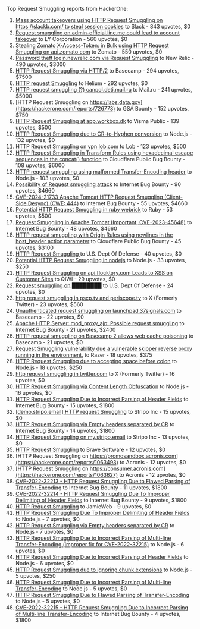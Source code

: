 Top Request Smuggling reports from HackerOne:

1. [Mass account takeovers using HTTP Request Smuggling on https://slackb.com/ to steal session cookies](https://hackerone.com/reports/737140) to Slack - 843 upvotes, $0
2. [Request smuggling on admin-official.line.me could lead to account takeover](https://hackerone.com/reports/740037) to LY Corporation - 560 upvotes, $0
3. [Stealing Zomato X-Access-Token: in Bulk using HTTP Request Smuggling on api.zomato.com](https://hackerone.com/reports/771666) to Zomato - 550 upvotes, $0
4. [Password theft login.newrelic.com via Request Smuggling](https://hackerone.com/reports/498052) to New Relic - 490 upvotes, $3000
5. [HTTP Request Smuggling via HTTP/2](https://hackerone.com/reports/1211724) to Basecamp - 294 upvotes, $7500
6. [HTTP request Smuggling](https://hackerone.com/reports/867952) to Helium - 292 upvotes, $0
7. [HTTP request smuggling (?) canpol.deti.mail.ru](https://hackerone.com/reports/957881) to Mail.ru - 241 upvotes, $5000
8. [HTTP Request Smuggling on https://labs.data.gov](https://hackerone.com/reports/726773) to GSA Bounty - 152 upvotes, $750
9. [HTTP Request Smuggling at app.workbox.dk](https://hackerone.com/reports/919988) to Visma Public - 139 upvotes, $500
10. [HTTP Request Smuggling due to CR-to-Hyphen conversion](https://hackerone.com/reports/922597) to Node.js - 132 upvotes, $0
11. [HTTP Request Smuggling on vpn.lob.com](https://hackerone.com/reports/694604) to Lob - 123 upvotes, $500
12. [HTTP Request Smuggling in Transform Rules using hexadecimal escape sequences in the concat() function](https://hackerone.com/reports/1478633) to Cloudflare Public Bug Bounty - 108 upvotes, $6000
13. [HTTP request smuggling using malformed Transfer-Encoding header](https://hackerone.com/reports/735748) to Node.js - 103 upvotes, $0
14. [Possibility of Request smuggling attack](https://hackerone.com/reports/2280391) to Internet Bug Bounty - 90 upvotes, $4660
15. [CVE-2024-21733 Apache Tomcat HTTP Request Smuggling (Client- Side Desync) (CWE: 444)](https://hackerone.com/reports/2327341) to Internet Bug Bounty - 55 upvotes, $4660
16. [Potential HTTP Request Smuggling in ruby webrick](https://hackerone.com/reports/965267) to Ruby - 53 upvotes, $500
17. [Request Smuggling in Apache Tomcat (Important, CVE-2023-45648)](https://hackerone.com/reports/2299692) to Internet Bug Bounty - 48 upvotes, $4660
18. [HTTP request smuggling with Origin Rules using newlines in the host_header action parameter](https://hackerone.com/reports/1575912) to Cloudflare Public Bug Bounty - 45 upvotes, $3100
19. [HTTP Request Smuggling ](https://hackerone.com/reports/1120982) to U.S. Dept Of Defense - 40 upvotes, $0
20. [Potential HTTP Request Smuggling in nodejs](https://hackerone.com/reports/1002188) to Node.js - 33 upvotes, $250
21. [HTTP Request Smuggling on api.flocktory.com Leads to XSS on Customer Sites](https://hackerone.com/reports/955170) to QIWI - 29 upvotes, $0
22. [Request smuggling on ████████](https://hackerone.com/reports/526880) to U.S. Dept Of Defense - 24 upvotes, $0
23. [http request smuggling in pscp.tv and periscope.tv](https://hackerone.com/reports/713285) to X (Formerly Twitter) - 23 upvotes, $560
24. [Unauthenticated request smuggling on launchpad.37signals.com](https://hackerone.com/reports/867577) to Basecamp - 22 upvotes, $0
25. [Apache HTTP Server: mod_proxy_ajp: Possible request smuggling](https://hackerone.com/reports/1594627) to Internet Bug Bounty - 21 upvotes, $2400
26. [HTTP request smuggling on Basecamp 2 allows web cache poisoning](https://hackerone.com/reports/919175) to Basecamp - 21 upvotes, $0
27. [Request Smuggling vulnerability due a vulnerable skipper reverse proxy running in the environment.](https://hackerone.com/reports/711679) to Razer - 18 upvotes, $375
28. [HTTP Request Smuggling due to accepting space before colon](https://hackerone.com/reports/1238709) to Node.js - 18 upvotes, $250
29. [http request smuggling in  twitter.com](https://hackerone.com/reports/715996) to X (Formerly Twitter) - 16 upvotes, $0
30. [HTTP Request Smuggling via Content Length Obfuscation](https://hackerone.com/reports/2237099) to Node.js - 16 upvotes, $0
31. [HTTP Request Smuggling Due to Incorrect Parsing of Header Fields](https://hackerone.com/reports/1888760) to Internet Bug Bounty - 15 upvotes, $1800
32. [[demo.stripo.email] HTTP request Smuggling](https://hackerone.com/reports/1631228) to Stripo Inc - 15 upvotes, $0
33. [HTTP Request Smuggling via Empty headers separated by CR](https://hackerone.com/reports/2032842) to Internet Bug Bounty - 14 upvotes, $1800
34. [HTTP Request Smuggling on my.stripo.email](https://hackerone.com/reports/777651) to Stripo Inc - 13 upvotes, $0
35. [HTTP Request Smuggling](https://hackerone.com/reports/866382) to Brave Software - 12 upvotes, $0
36. [HTTP Request Smuggling on https://promosandbox.acronis.com](https://hackerone.com/reports/1063493) to Acronis - 12 upvotes, $0
37. [HTTP Request Smuggling on https://consumer.acronis.com](https://hackerone.com/reports/1063627) to Acronis - 12 upvotes, $0
38. [ CVE-2022-32213 - HTTP Request Smuggling Due to Flawed Parsing of Transfer-Encoding](https://hackerone.com/reports/1630668) to Internet Bug Bounty - 11 upvotes, $1800
39. [CVE-2022-32214 - HTTP Request Smuggling Due To Improper Delimiting of Header Fields](https://hackerone.com/reports/1630669) to Internet Bug Bounty - 9 upvotes, $1800
40. [HTTP Request Smuggling](https://hackerone.com/reports/643225) to JamieWeb - 9 upvotes, $0
41. [HTTP Request Smuggling Due To Improper Delimiting of Header Fields](https://hackerone.com/reports/1524692) to Node.js - 7 upvotes, $0
42. [HTTP Request Smuggling via Empty headers separated by CR](https://hackerone.com/reports/2001873) to Node.js - 7 upvotes, $0
43. [HTTP Request Smuggling Due to Incorrect Parsing of Multi-line Transfer-Encoding (improper fix for CVE-2022-32215)](https://hackerone.com/reports/1665156) to Node.js - 6 upvotes, $0
44. [HTTP Request Smuggling Due to Incorrect Parsing of Header Fields](https://hackerone.com/reports/1675191) to Node.js - 6 upvotes, $0
45. [HTTP Request Smuggling due to ignoring chunk extensions](https://hackerone.com/reports/1238099) to Node.js - 5 upvotes, $250
46. [HTTP Request Smuggling Due to Incorrect Parsing of Multi-line Transfer-Encoding](https://hackerone.com/reports/1501679) to Node.js - 5 upvotes, $0
47. [HTTP Request Smuggling Due to Flawed Parsing of Transfer-Encoding ](https://hackerone.com/reports/1524555) to Node.js - 5 upvotes, $0
48. [ CVE-2022-32215 - HTTP Request Smuggling Due to Incorrect Parsing of Multi-line Transfer-Encoding](https://hackerone.com/reports/1630667) to Internet Bug Bounty - 4 upvotes, $1800
